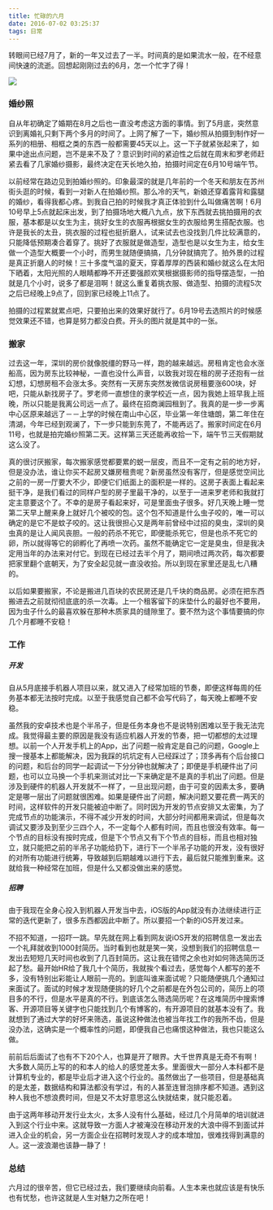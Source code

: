 ```yaml
---
title: 忙碌的六月
date: 2016-07-02 03:25:37
tags: 日常
---
```


转眼间已经7月了，新的一年又过去了一半。时间真的是如果流水一般，在不经意间快速的流逝。回想起刚刚过去的6月，怎一个忙字了得！

![]({{site.url}}/assets/img{{page.id}}/image.jpg)

### 婚纱照
自从年初确定了婚期在8月之后也一直没考虑这方面的事情。到了5月底，突然意识到离婚礼只剩下两个多月的时间了。上网了解了一下，婚纱照从拍摄到制作好一系列的相册、相框之类的东西一般都需要45天以上。这一下子就紧张起来了，如果中途出点问题，岂不是来不及了？意识到时间的紧迫性之后就在周末和罗老师赶紧去看了几家婚纱摄影，最终决定在天长地久拍，拍摄时间定在6月10号端午节。

以前经常在路边见到拍婚纱照的。印象最深的就是几年前的一个冬天和朋友在苏州街头逛的时候，看到一对新人在拍婚纱照。那么冷的天气，新娘还穿着露背和露腿的婚纱，看得我都心疼。到我自己拍的时候我才真正体验到什么叫做痛苦啊！6月10号早上5点就起床出发，到了拍摄场地大概八九点，放下东西就去挑拍摄用的衣服，基本都是以女生为主，挑好女生的衣服再根据女生的衣服给男生搭配衣服。也许是我长的太丑，挑衣服的过程也挺折磨人，试来试去也没找到几件比较满意的，只能降低预期凑合着穿了。挑好了衣服就是做造型，造型也是以女生为主，给女生做一个造型大概要一个小时，而男生就随便搞搞，几分钟就搞完了。拍外景的过程是真正折磨人的时候！三十多度气温的夏天，穿着厚厚的西装和婚纱就这么在太阳下晒着，太阳光照的人眼睛都睁不开还要强颜欢笑根据摄影师的指导摆造型，一拍就是几个小时，说多了都是泪啊！就这么重复着挑衣服、做造型、拍摄的流程5次之后已经晚上9点了，回到家已经晚上11点了。

拍摄的过程累就累点吧，只要拍出来的效果好就行了。6月19号去选照片的时候感觉效果还不错，也算是努力都没白费。开头的图片就是其中的一张。

### 搬家

过去这一年，深圳的房价就像脱缰的野马一样，跑的越来越远。房租肯定也会水涨船高，因为房东比较神秘，一直也没什么声音，以致我对现在租的房子还抱有一丝幻想，幻想房租不会涨太多。突然有一天房东突然发微信说房租要涨600块，好吧，只能从新找房子了。罗老师一直想住的隶学校近一点，因为我她上班早我上班晚，所以只能是我离公司远一点了。最终在招商澜园租到了。我真的是一步一步离中心区原来越远了－－上学的时候在南山中心区，毕业第一年住塘朗，第二年住在清湖，今年已经到观澜了，下一步只能到东莞了，不能再远了。搬家时间定在6月11号，也就是拍完婚纱照第二天。这样第三天还能再收拾一下，端午节三天假期就这么没了。

真的很讨厌搬家，每次搬家感觉都要累的蜕一层皮，而且不一定有之前的地方好，但是没办法，谁让你买不起房又嫌房租贵呢？新房虽然没有客厅，但是感觉空间比之前的一房一厅要大不少，即便它们纸面上的面积是一样的。这房子表面上看起来挺干净，是我们看过的同样户型的房子里最干净的，以至于一进来罗老师和我就打定主意要这个了。不幸的是房子看起来好，可是里面虫子很多。好几天晚上睡一觉第二天早上醒来身上就好几个被咬的包。这个包不知道是什么虫子咬的，唯一可以确定的是它不是蚊子咬的。这让我很担心又是两年前曾经中过招的臭虫，深圳的臭虫真的是让人闻风丧胆。一般的药杀不死它，即便能杀死它，但是也杀不死它的卵，所以就得等它的卵孵化了再喷一次药。虽然不能确定它一定是臭虫，但是我决定用当年的办法来对付它。到现在已经过去半个月了，期间喷过两次药，每次都要把家里翻个底朝天，为了安全起见就一直没收拾。所以到现在家里还是乱七八糟的。

以后如果要搬家，不论是搬进几百块的农民房还是几千块的商品房。必须在把东西搬进去之前就彻彻底底的杀一次毒。上一个租客留下的床垫什么的最好也不要用，因为虫子什么的最喜欢躲在那种木质家具的缝隙里了。要不然为这个事情要搞的你几个月都睡不安稳！

### 工作
##### 开发
自从5月底接手机器人项目以来，就又进入了经常加班的节奏，即便这样每周的任务基本都无法按时完成。以至于我感觉自己都不会写代码了，每天晚上都睡不安稳。

虽然我的安卓技术也是个半吊子，但是任务本身也不是说特别困难以至于我无法完成。我觉得最主要的原因是我没有适应机器人开发的节奏，把一切都想的太过理想。以前一个人开发手机上的App，出了问题一般肯定是自己的问题，Google上搜一搜基本上都能解决，因为我踩的坑坑定有人已经踩过了；顶多再有个后台接口的问题，和后台的同学一起调试一下分分钟也就解决了；即便是手机硬件出了问题，也可以立马换一个手机来测试对比一下来确定是不是真的手机出了问题。但是涉及到硬件的机器人开发就不一样了，一旦出现问题，由于可变的因素太多，要确定是哪一层出了问题就很困难。如果是硬件出了问题，解决问题又要花费一两天的时间，这样软件的开发只能被迫中断了。同时因为开发的节点安排又太密集，为了完成节点的功能演示，不得不减少开发的时间，大部分时间都用来调试，但是每次调试又要涉及到至少三四个人，不一定每个人都有时间，而且也很没有效率。每一个节点的目标没有按时完成，但是下个节点又有下个节点的目标，而且也相对独立，就只能把之前的半吊子功能给扔下，进行下一个半吊子功能的开发，没有很好的对所有功能进行统筹，导致越到后期越难以进行下去，最后就只能推到重来。这就给我一种经常在加班，但是什么又都没做出来的感觉。

##### 招聘
由于我现在全身心投入到机器人开发当中去，iOS版的App就没有办法继续进行正常的迭代更新了，很多东西都因此中断了。所以要招一个新的iOS开发过来。

不招不知道，一招吓一跳。早先就在网上看到网友说iOS开发的招聘信息一发出去一个礼拜就收到1000封简历。当时看到也就是笑一笑，没想到我们的招聘信息一发出去短短几天时间也收到了几百封简历。这让我在错愕之余也对如何筛选简历泛起了愁。最开始HR给了我几十个简历，我就挨个看过去，感觉每个人都写的差不多，没有特别出彩能让人眼前一亮的。到底叫谁来面试呢？只能随便挑几个通知过来面试了。面试的时候才发现随便挑的好几个之前都是在外包公司的，简历上的项目多的不行，但是水平是真的不行。到底该怎么筛选简历呢？在这堆简历中搜索博客、开源项目等关键字也只能找到几个有博客的，有开源项目的就基本没有了。我就想到了通过大学的好坏来筛选，虽说这种做法也被当年找工作的我所不齿，但是没办法，这确实是一个概率性的问题，即便我自己也痛恨这种做法，我也只能这么做。

前前后后面试了也有不下20个人，也算是开了眼界。大千世界真是无奇不有啊！大多数人简历上写的的和本人的给人的感觉差太多。里面很大一部分人本科都不是计算机专业的，都是毕业后才进入这个行业的。虽然做出了一些项目，但是基础真的是太差，数据结构和算法都没有学过，有的人甚至连冒泡排序都不知道。遇到这种人我也不想浪费时间，但是又不太好意思这么快就结束，就只能忍着。

由于这两年移动开发行业太火，太多人没有什么基础，经过几个月简单的培训就进入到这个行业中来。这就导致一方面人才被淹没在移动开发的大浪中得不到面试并进入企业的机会，另一方面企业在招聘时发现人才的成本增加，很难找得到满意的人。这一波浪潮也该静一静了！

### 总结
六月过的很辛苦，但它已经过去，我们要继续向前看。人生本来也就应该是有快乐也有忧愁，也许这就是人生对魅力之所在吧！
